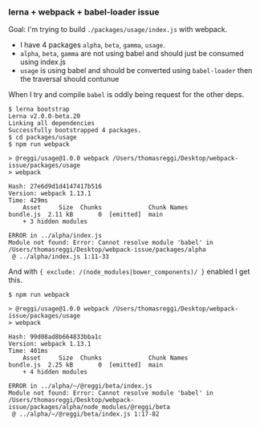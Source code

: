 ### lerna + webpack + babel-loader issue

Goal: I'm trying to build `./packages/usage/index.js` with webpack.

* I have 4 packages `alpha`, `beta`, `gamma`, `usage`.
* `alpha`, `beta`, `gamma` are not using babel and should just be consumed using index.js
* `usage` is using babel and should be converted using `babel-loader` then the traversal should contunue

When I try and compile `babel` is oddly being request for the other deps.

```
$ lerna bootstrap
Lerna v2.0.0-beta.20
Linking all dependencies
Successfully bootstrapped 4 packages.
$ cd packages/usage
$ npm run webpack

> @reggi/usage@1.0.0 webpack /Users/thomasreggi/Desktop/webpack-issue/packages/usage
> webpack

Hash: 27e6d9d1d4147417b516
Version: webpack 1.13.1
Time: 429ms
    Asset     Size  Chunks             Chunk Names
bundle.js  2.11 kB       0  [emitted]  main
    + 3 hidden modules

ERROR in ../alpha/index.js
Module not found: Error: Cannot resolve module 'babel' in /Users/thomasreggi/Desktop/webpack-issue/packages/alpha
 @ ../alpha/index.js 1:11-33
```

And with `{ exclude: /(node_modules|bower_components)/ }` enabled I get this.

```
$ npm run webpack

> @reggi/usage@1.0.0 webpack /Users/thomasreggi/Desktop/webpack-issue/packages/usage
> webpack

Hash: 99d08ad8b664833bba1c
Version: webpack 1.13.1
Time: 401ms
    Asset     Size  Chunks             Chunk Names
bundle.js  2.25 kB       0  [emitted]  main
    + 4 hidden modules

ERROR in ../alpha/~/@reggi/beta/index.js
Module not found: Error: Cannot resolve module 'babel' in /Users/thomasreggi/Desktop/webpack-issue/packages/alpha/node_modules/@reggi/beta
 @ ../alpha/~/@reggi/beta/index.js 1:17-82
```
